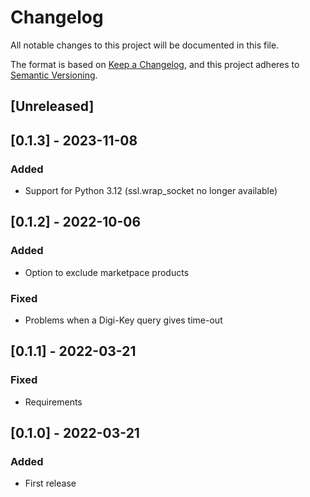 # Changelog
All notable changes to this project will be documented in this file.

The format is based on [Keep a Changelog](https://keepachangelog.com/en/1.0.0/),
and this project adheres to [Semantic Versioning](https://semver.org/spec/v2.0.0.html).

## [Unreleased]

## [0.1.3] - 2023-11-08
### Added
- Support for Python 3.12 (ssl.wrap_socket no longer available)

## [0.1.2] - 2022-10-06
### Added
- Option to exclude marketpace products

### Fixed
- Problems when a Digi-Key query gives time-out

## [0.1.1] - 2022-03-21
### Fixed
- Requirements

## [0.1.0] - 2022-03-21
### Added
- First release
